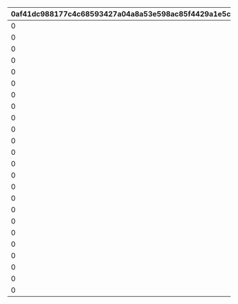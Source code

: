|0af41dc988177c4c68593427a04a8a53e598ac85f4429a1e5ca0f00e16778475|51144bda671b8e605324506064bbc3e8cce48bfdb30993a79abaa0a89c8936a4|ab52fd2f2c646173ab821605e11ef5fc61f0dae9969dfad7752c6293d2d65850|3e4ead08b99ce88cea0b3d52a84e210bc7fc3eda360a68731c903cab8da653f0|d9b44cbaab5e8b60006bdc27e3de6a1afb5c414c5a50bf17ac8e924ea07e82da|219fe5ed6977645a347fecc273d5c69b5488d5dfa88f51d22490af176dc4d5c1|ea2e267186d1079d0d9f3625ac3c29a3a139659d8dc3650da2ce3efdaadd8f64|156c16462bbb1fbe250bd45ddf85a0c340134feb497234ad01d642014289477c|a7d2cdb1dd24bbecff175365ac88c3dab85535e5ce9460df1f9badee371b3b4c|71930f2a086fd0ed730e48aa47c35b34cbe204c859b29f4bad03639d9158706f|3eee8da017ff1712e9394ec5dfd9bc3c38b469503920c56e3f92a9c3a8892d7e|1afcdd06b1cee36a8154ef4c9bf8393ff29d78d88c7dc12c3d237b416cf6ad4b|
| --- | --- | --- | --- | --- | --- | --- | --- | --- | --- | --- | --- |
|0|0|32|28|1|0|0|0.025|24|0|0.05|297|
|0|0|31|27|2|0|0|0.025|23|0|0.05|288|
|0|0|30|26|3|0|0|0.025|22|0|0.05|279|
|0|0|29|25|4|0|0|0.025|21|0|0.05|270|
|0|0|28|24|5|0|0|0.025|20|0|0.05|261|
|0|0|27|23|6|0|0|0.025|19|0|0.05|252|
|0|0|26|22|7|0|0|0.025|18|0|0.05|243|
|0|0|25|21|8|0|0|0.025|17|0|0.05|234|
|0|0|24|20|9|0|0|0.025|16|0|0.05|225|
|0|0|23|19|10|0|0|0.025|15|0|0.05|216|
|0|0|22|18|11|0|0|0.025|14|0|0.05|207|
|0|0|21|17|12|0|0|0.025|13|0|0.05|198|
|0|0|20|16|13|0|0|0.025|12|0|0.05|189|
|0|0|19|15|14|0|0|0.025|11|0|0.05|180|
|0|0|18|14|15|0|0|0.025|10|0|0.05|171|
|0|0|17|13|16|0|0|0.025|9|0|0.05|161|
|0|0|16|12|17|0|0|0.025|8|0|0.05|152|
|0|0|15|11|18|0|0|0.025|7|0|0.05|143|
|0|0|14|10|19|0|0|0.025|6|0|0.05|134|
|0|0|13|9|20|0|0|0.025|5|0|0.05|125|
|0|0|12|8|21|0|0|0.025|4|0|0.05|116|
|0|0|11|7|22|0|0|0.025|3|0|0.05|107|
|0|0|10|6|23|0|0|0.025|2|0|0.05|101|
|0|0|0|0|24|0|0|0|0|0|0|1|